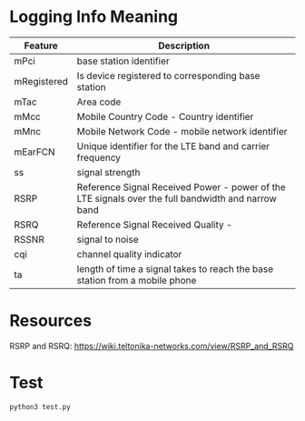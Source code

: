 # Logging Info Meaning

Feature | Description
--- | ---|
mPci| base station identifier
mRegistered | Is device registered to corresponding base station
mTac | Area code
mMcc | Mobile Country Code - Country identifier
mMnc | Mobile Network Code - mobile network identifier
mEarFCN | Unique identifier for the LTE band and carrier frequency
ss | signal strength 
RSRP| Reference Signal Received Power - power of the LTE signals over the full bandwidth and narrow band
RSRQ| Reference Signal Received Quality - 
RSSNR | signal to noise
cqi | channel quality indicator
ta | length of time a signal takes to reach the base station from a mobile phone


# Resources
RSRP and RSRQ:
https://wiki.teltonika-networks.com/view/RSRP_and_RSRQ

# Test
```
python3 test.py
```